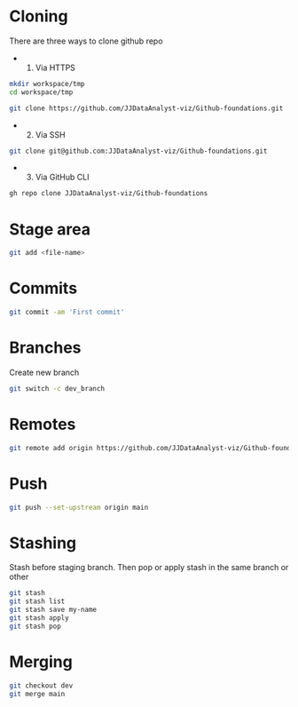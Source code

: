 
# Cloning 
There are three ways to clone github repo

- 1. Via HTTPS
```sh
mkdir workspace/tmp
cd workspace/tmp

```

```sh
git clone https://github.com/JJDataAnalyst-viz/Github-foundations.git
```

- 2. Via SSH

```sh
git clone git@github.com:JJDataAnalyst-viz/Github-foundations.git
```

- 3. Via GitHub CLI

```sh
gh repo clone JJDataAnalyst-viz/Github-foundations
```
# Stage area


```sh
git add <file-name>
```
# Commits

```sh
git commit -am 'First commit'
```

# Branches

Create new branch 

```sh
git switch -c dev_branch
```

# Remotes

```sh
git remote add origin https://github.com/JJDataAnalyst-viz/Github-foundations.git

```
# Push
``` sh
git push --set-upstream origin main 
```


# Stashing

Stash before staging branch.
Then pop or apply stash in the same branch or other
```sh
git stash 
git stash list 
git stash save my-name
git stash apply
git stash pop

```
# Merging


```sh
git checkout dev
git merge main
```
